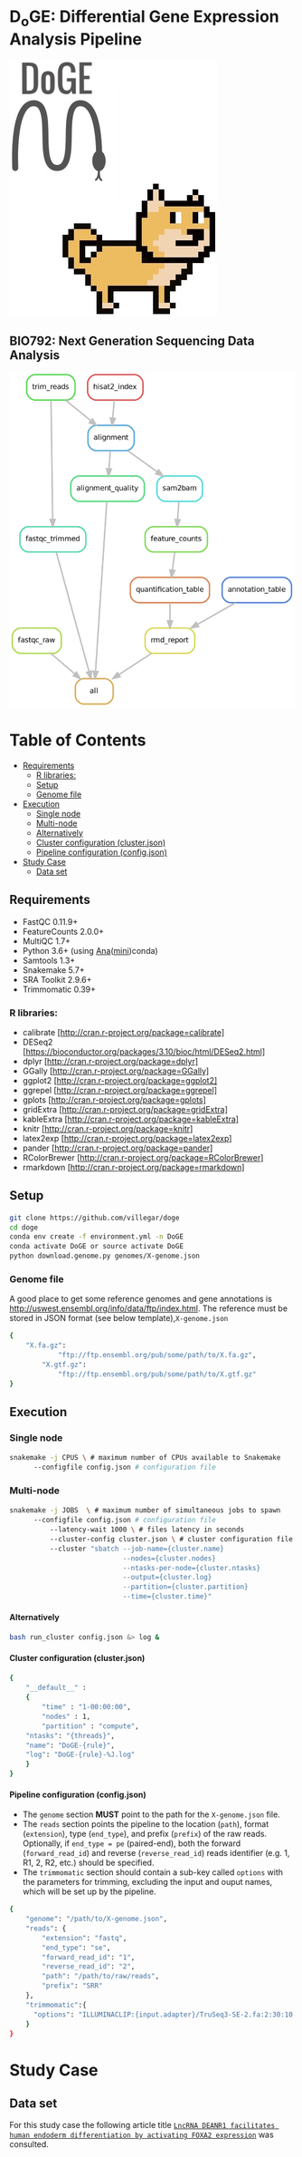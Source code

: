 # D<sub>o</sub>GE: Differential Gene Expression Analysis Pipeline
![doge](images/logo.jpg)
 
## BIO792: Next Generation Sequencing Data Analysis
![Rule Graph](images/rule-graph.png?raw=true "Rule Graph")

Table of Contents
=================

* [Requirements](#requirements)
	* [R libraries:](#r-libraries)
	* [Setup](#setup)
	* [Genome file](#genome-file)
* [Execution](#execution)
	* [Single node](#single-node)
	* [Multi-node](#multi-node)
	* [Alternatively](#alternatively)
	* [Cluster configuration (cluster.json)](#cluster-configuration-clusterjson)
	* [Pipeline configuration (config.json)](#pipeline-configuration-configjson)
* [Study Case](#study-case)
	* [Data set](#data-set)
	
## Requirements
-	FastQC 0.11.9+
-	FeatureCounts 2.0.0+
-	MultiQC 1.7+
-	Python 3.6+ (using [Ana](https://anaconda.org)([mini](https://docs.conda.io/en/latest/miniconda.html))conda)
-	Samtools 1.3+
-	Snakemake 5.7+
-	SRA Toolkit 2.9.6+
-	Trimmomatic 0.39+

### R libraries:
-	calibrate [http://cran.r-project.org/package=calibrate]
-	DESeq2 [https://bioconductor.org/packages/3.10/bioc/html/DESeq2.html]
-	dplyr [http://cran.r-project.org/package=dplyr]
-	GGally [http://cran.r-project.org/package=GGally]
-	ggplot2 [http://cran.r-project.org/package=ggplot2]
-	ggrepel [http://cran.r-project.org/package=ggrepel]
-	gplots [http://cran.r-project.org/package=gplots]
-	gridExtra [http://cran.r-project.org/package=gridExtra]
-	kableExtra [http://cran.r-project.org/package=kableExtra]
- 	knitr [http://cran.r-project.org/package=knitr]
-	latex2exp [http://cran.r-project.org/package=latex2exp]
-	pander [http://cran.r-project.org/package=pander]
-	RColorBrewer [http://cran.r-project.org/package=RColorBrewer]
-	rmarkdown [http://cran.r-project.org/package=rmarkdown]

## Setup
```bash
git clone https://github.com/villegar/doge
cd doge
conda env create -f environment.yml -n DoGE
conda activate DoGE or source activate DoGE
python download.genome.py genomes/X-genome.json
```

### Genome file
A good place to get some reference genomes and gene annotations is http://uswest.ensembl.org/info/data/ftp/index.html. The reference must be stored in JSON format (see below template),`X-genome.json`
```bash
{
	"X.fa.gz":
            "ftp://ftp.ensembl.org/pub/some/path/to/X.fa.gz",
        "X.gtf.gz":
            "ftp://ftp.ensembl.org/pub/some/path/to/X.gtf.gz"
}
```

## Execution
### Single node
```bash
snakemake -j CPUS \ # maximum number of CPUs available to Snakemake
	  --configfile config.json # configuration file
```

### Multi-node
```bash
snakemake -j JOBS  \ # maximum number of simultaneous jobs to spawn
	  --configfile config.json # configuration file
          --latency-wait 1000 \ # files latency in seconds
          --cluster-config cluster.json \ # cluster configuration file
          --cluster "sbatch --job-name={cluster.name} 
                            --nodes={cluster.nodes} 
                            --ntasks-per-node={cluster.ntasks} 
                            --output={cluster.log} 
                            --partition={cluster.partition} 
                            --time={cluster.time}"
```
#### Alternatively
```bash
bash run_cluster config.json &> log &
```

#### Cluster configuration (cluster.json)
```bash
{
    "__default__" :
    {
        "time" : "1-00:00:00",
        "nodes" : 1,
        "partition" : "compute",
	"ntasks": "{threads}",
	"name": "DoGE-{rule}",
	"log": "DoGE-{rule}-%J.log"
    }
}
```

#### Pipeline configuration (config.json)
-	The `genome` section __MUST__ point to the path for the `X-genome.json` file.
-	The `reads` section points the pipeline to the location (`path`), format (`extension`), type (`end_type`), and prefix (`prefix`) of the raw reads. Optionally, if `end_type = pe` (paired-end), both the forward (`forward_read_id`) and reverse (`reverse_read_id`) reads identifier (e.g. 1, R1, 2, R2, etc.) should be specified.
-	The `trimmomatic` section should contain a sub-key called `options` with the parameters for trimming, excluding the input and ouput names, which will be set up by the pipeline.

```bash
{
    "genome": "/path/to/X-genome.json",
    "reads": {
        "extension": "fastq",
        "end_type": "se",
        "forward_read_id": "1",
        "reverse_read_id": "2",
        "path": "/path/to/raw/reads",
        "prefix": "SRR"
    },
    "trimmomatic":{
      "options": "ILLUMINACLIP:{input.adapter}/TruSeq3-SE-2.fa:2:30:10:2:keepBothReads"
    }
}
```


# Study Case
## Data set
For this study case the following article title [`LncRNA DEANR1 facilitates human endoderm differentiation by activating FOXA2 expression`](https://www.ncbi.nlm.nih.gov/gds/?term=(SRP019241)%20AND%20gds_sra[filter]
) was consulted.
